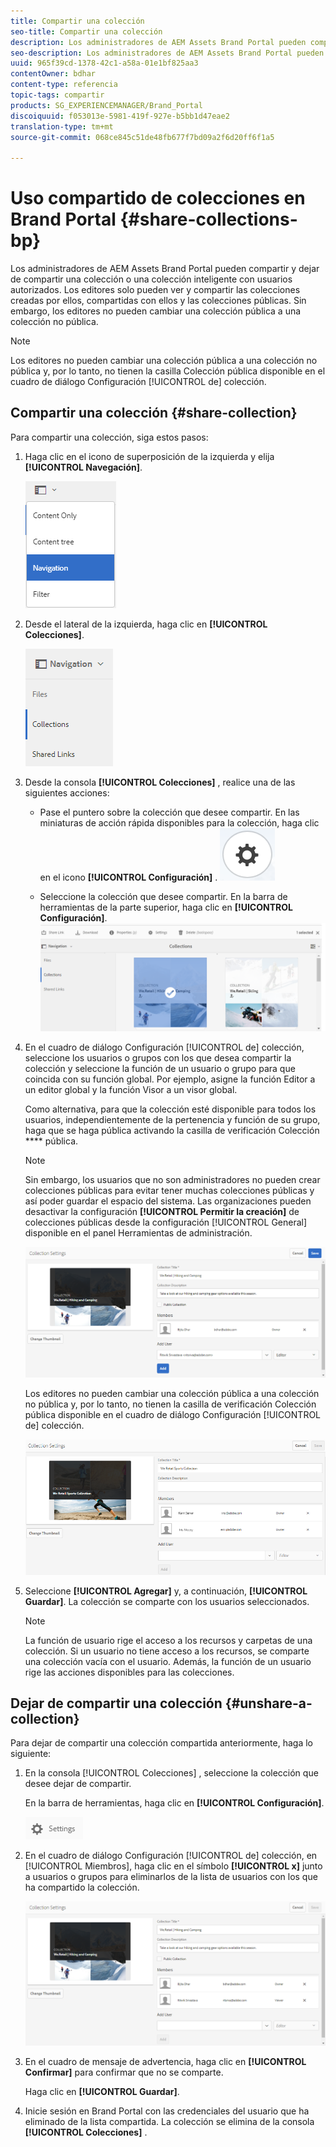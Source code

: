 ```yaml
---
title: Compartir una colección
seo-title: Compartir una colección
description: Los administradores de AEM Assets Brand Portal pueden compartir y dejar de compartir una colección o una colección inteligente con usuarios autorizados. Los editores solo pueden ver y compartir las colecciones creadas por ellos, compartidas con ellos y las colecciones públicas.
seo-description: Los administradores de AEM Assets Brand Portal pueden compartir y dejar de compartir una colección o una colección inteligente con usuarios autorizados. Los editores solo pueden ver y compartir las colecciones creadas por ellos, compartidas con ellos y las colecciones públicas.
uuid: 965f39cd-1378-42c1-a58a-01e1bf825aa3
contentOwner: bdhar
content-type: referencia
topic-tags: compartir
products: SG_EXPERIENCEMANAGER/Brand_Portal
discoiquuid: f053013e-5981-419f-927e-b5bb1d47eae2
translation-type: tm+mt
source-git-commit: 068ce845c51de48fb677f7bd09a2f6d20ff6f1a5

---
```



# Uso compartido de colecciones en Brand Portal {#share-collections-bp}

Los administradores de AEM Assets Brand Portal pueden compartir y dejar de compartir una colección o una colección inteligente con usuarios autorizados. Los editores solo pueden ver y compartir las colecciones creadas por ellos, compartidas con ellos y las colecciones públicas. Sin embargo, los editores no pueden cambiar una colección pública a una colección no pública.

>[!NOTE]
>
>Los editores no pueden cambiar una colección pública a una colección no pública y, por lo tanto, no tienen la casilla Colección  pública disponible en el cuadro de diálogo Configuración [!UICONTROL de] colección.

## Compartir una colección {#share-collection}

Para compartir una colección, siga estos pasos:

1. Haga clic en el icono de superposición de la izquierda y elija **[!UICONTROL Navegación]**.

   ![](assets/contenttree-1.png)

2. Desde el lateral de la izquierda, haga clic en **[!UICONTROL Colecciones]**.

   ![](assets/access_collections.png)

3. Desde la consola **[!UICONTROL Colecciones]** , realice una de las siguientes acciones:

   * Pase el puntero sobre la colección que desee compartir. En las miniaturas de acción rápida disponibles para la colección, haga clic en el icono **[!UICONTROL Configuración]** .
   ![](assets/settings_thumbnail.png)

   * Seleccione la colección que desee compartir. En la barra de herramientas de la parte superior, haga clic en **[!UICONTROL Configuración]**.
   ![](assets/collection-sharing.png)

4. En el cuadro de diálogo Configuración [!UICONTROL de] colección, seleccione los usuarios o grupos con los que desea compartir la colección y seleccione la función de un usuario o grupo para que coincida con su función global. Por ejemplo, asigne la función Editor a un editor global y la función Visor a un visor global.

   Como alternativa, para que la colección esté disponible para todos los usuarios, independientemente de la pertenencia y función de su grupo, haga que se haga pública activando la casilla de verificación Colección **** pública.

   >[!NOTE]
   >
   >Sin embargo, los usuarios que no son administradores no pueden crear colecciones públicas para evitar tener muchas colecciones públicas y así poder guardar el espacio del sistema. Las organizaciones pueden desactivar la configuración **[!UICONTROL Permitir la creación]** de colecciones públicas desde la configuración [!UICONTROL General] disponible en el panel Herramientas de administración.

   ![](assets/collection_sharingadduser.png)

   Los editores no pueden cambiar una colección pública a una colección no pública y, por lo tanto, no tienen la casilla de verificación Colección  pública disponible en el cuadro de diálogo Configuración [!UICONTROL de] colección.

   ![](assets/collection-setting-editor.png)

5. Seleccione **[!UICONTROL Agregar]** y, a continuación, **[!UICONTROL Guardar]**. La colección se comparte con los usuarios seleccionados.

   >[!NOTE]
   >
   >La función de usuario rige el acceso a los recursos y carpetas de una colección. Si un usuario no tiene acceso a los recursos, se comparte una colección vacía con el usuario. Además, la función de un usuario rige las acciones disponibles para las colecciones.

## Dejar de compartir una colección {#unshare-a-collection}

Para dejar de compartir una colección compartida anteriormente, haga lo siguiente:

1. En la consola [!UICONTROL Colecciones] , seleccione la colección que desee dejar de compartir.

   En la barra de herramientas, haga clic en **[!UICONTROL Configuración]**.

   ![](assets/collection_settings.png)

2. En el cuadro de diálogo Configuración [!UICONTROL de] colección, en [!UICONTROL Miembros], haga clic en el símbolo **[!UICONTROL x]** junto a usuarios o grupos para eliminarlos de la lista de usuarios con los que ha compartido la colección.

   ![](assets/unshare_collection.png)

3. En el cuadro de mensaje de advertencia, haga clic en **[!UICONTROL Confirmar]** para confirmar que no se comparte.

   Haga clic en **[!UICONTROL Guardar]**.

4. Inicie sesión en Brand Portal con las credenciales del usuario que ha eliminado de la lista compartida. La colección se elimina de la consola **[!UICONTROL Colecciones]** .
